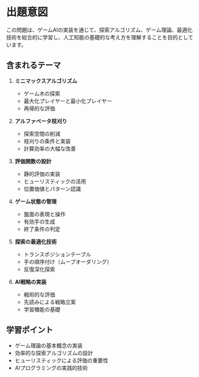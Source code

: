 # 出題意図

この問題は、ゲームAIの実装を通じて、探索アルゴリズム、ゲーム理論、最適化技術を総合的に学習し、人工知能の基礎的な考え方を理解することを目的としています。

## 含まれるテーマ

1. **ミニマックスアルゴリズム**
   - ゲーム木の探索
   - 最大化プレイヤーと最小化プレイヤー
   - 再帰的な評価

2. **アルファベータ枝刈り**
   - 探索空間の削減
   - 枝刈りの条件と実装
   - 計算効率の大幅な改善

3. **評価関数の設計**
   - 静的評価の実装
   - ヒューリスティックの活用
   - 位置価値とパターン認識

4. **ゲーム状態の管理**
   - 盤面の表現と操作
   - 有効手の生成
   - 終了条件の判定

5. **探索の最適化技術**
   - トランスポジションテーブル
   - 手の順序付け（ムーブオーダリング）
   - 反復深化探索

6. **AI戦略の実装**
   - 戦術的な評価
   - 先読みによる戦略立案
   - 学習機能の基礎

## 学習ポイント

- ゲーム理論の基本概念の実装
- 効率的な探索アルゴリズムの設計
- ヒューリスティックによる評価の重要性
- AIプログラミングの実践的技術